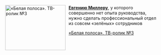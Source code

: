 <!--2025-04-19 08:00:27-->
<div class="yb">
  <div class="rss kino_kino"><a href="https://www.kino-teatr.ru/video/48546/" title="«Белая полоса». ТВ-ролик №3"><img src="https://www.kino-teatr.ru/video/6/4/48546/poster.jpg" width="196" height="147" align="left" hspace="5" style="margin: 0px 10px 0px 5px" alt="«Белая полоса». ТВ-ролик №3"/></a><a href=https://www.kino-teatr.ru/kino/acter/m/ros/25502/bio/ target=_blank><strong>Евгению Миллеру</strong></a>, у которого совершенно нет опыта руководства, нужно сделать профессиональный отдел из совсем «зелёных» сотрудников <p class="titl"><a href="https://www.kino-teatr.ru/video/48546/">«Белая полоса». ТВ-ролик №3</a></p></div>
</div>
